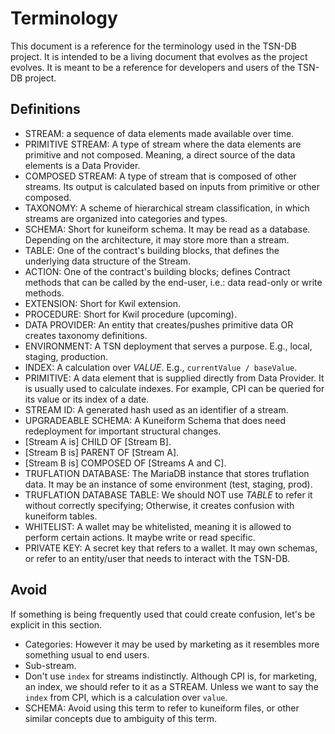 # Terminology

This document is a reference for the terminology used in the TSN-DB project. It is intended to be a living document that evolves as the project evolves. It is meant to be a reference for developers and users of the TSN-DB project.

## Definitions

- STREAM: a sequence of data elements made available over time.
- PRIMITIVE STREAM: A type of stream where the data elements are primitive and not composed. Meaning, a direct source of the data elements is a Data Provider.
- COMPOSED STREAM: A type of stream that is composed of other streams. Its output is calculated based on inputs from primitive or other composed.
- TAXONOMY: A scheme of hierarchical stream classification, in which streams are organized into categories and types.
- SCHEMA: Short for kuneiform schema. It may be read as a database. Depending on the architecture, it may store more than a stream.
- TABLE: One of the contract's building blocks, that defines the underlying data structure of the Stream.
- ACTION: One of the contract's building blocks; defines Contract methods that can be called by the end-user, i.e.: data read-only or write methods.
- EXTENSION: Short for Kwil extension.
- PROCEDURE: Short for Kwil procedure (upcoming).
- DATA PROVIDER: An entity that creates/pushes primitive data OR creates taxonomy definitions.
- ENVIRONMENT: A TSN deployment that serves a purpose. E.g., local, staging, production.
- INDEX: A calculation over _VALUE_. E.g., `currentValue / baseValue`.
- PRIMITIVE: A data element that is supplied directly from Data Provider. It is usually used to calculate indexes. For example, CPI can be queried for its value or its index of a date.
- STREAM ID: A generated hash used as an identifier of a stream.
- UPGRADEABLE SCHEMA: A Kuneiform Schema that does need redeployment for important structural changes.
- [Stream A is] CHILD OF [Stream B].
- [Stream B is] PARENT OF [Stream A].
- [Stream B is] COMPOSED OF [Streams A and C].
- TRUFLATION DATABASE: The MariaDB instance that stores truflation data. It may be an instance of some environment (test, staging, prod).
- TRUFLATION DATABASE TABLE: We should NOT use _TABLE_ to refer it without correctly specifying; Otherwise, it creates confusion with kuneiform tables.
- WHITELIST: A wallet may be whitelisted, meaning it is allowed to perform certain actions. It maybe write or read specific.
- PRIVATE KEY: A secret key that refers to a wallet. It may own schemas, or refer to an entity/user that needs to interact with the TSN-DB.


## Avoid
If something is being frequently used that could create confusion, let's be explicit in this section.

- Categories: However it may be used by marketing as it resembles more something usual to end users.
- Sub-stream.
- Don't use `index` for streams indistinctly. Although CPI is, for marketing, an index, we should refer to it as a STREAM. Unless we want to say the `index` from CPI, which is a calculation over `value`.
- SCHEMA: Avoid using this term to refer to kuneiform files, or other similar concepts due to ambiguity of this term.
